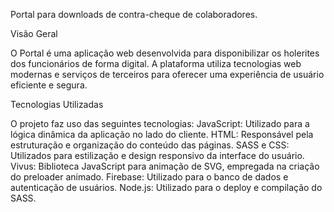 Portal para downloads de contra-cheque de colaboradores.

Visão Geral

O Portal é uma aplicação web desenvolvida para disponibilizar os holerites dos funcionários de forma digital. A plataforma utiliza tecnologias web modernas e serviços de terceiros para oferecer uma experiência de usuário eficiente e segura.

Tecnologias Utilizadas

O projeto faz uso das seguintes tecnologias:
JavaScript: Utilizado para a lógica dinâmica da aplicação no lado do cliente.
HTML: Responsável pela estruturação e organização do conteúdo das páginas.
SASS e CSS: Utilizados para estilização e design responsivo da interface do usuário.
Vivus: Biblioteca JavaScript para animação de SVG, empregada na criação do preloader animado.
Firebase: Utilizado para o banco de dados e autenticação de usuários.
Node.js: Utilizado para o deploy e compilação do SASS.
